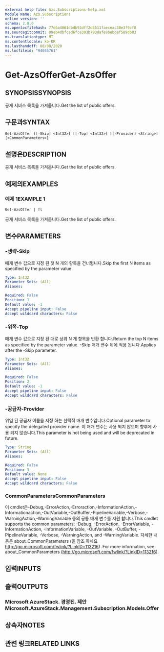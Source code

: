 ```yaml
---
external help file: Azs.Subscriptions-help.xml
Module Name: Azs.Subscriptions
online version: ''
schema: 2.0.0
ms.openlocfilehash: 77d6a4861dbdb93dff2d5511faeceac30e3f9cf8
ms.sourcegitcommit: 09eb4dbfcad6fce303b793dafe9bebdef589db03
ms.translationtype: MT
ms.contentlocale: ko-KR
ms.lasthandoff: 08/08/2020
ms.locfileid: "94046761"
---
```

# <span data-ttu-id="8b3bb-101">Get-AzsOffer</span><span class="sxs-lookup"><span data-stu-id="8b3bb-101">Get-AzsOffer</span></span>

## <span data-ttu-id="8b3bb-102">SYNOPSIS</span><span class="sxs-lookup"><span data-stu-id="8b3bb-102">SYNOPSIS</span></span>
<span data-ttu-id="8b3bb-103">공개 서비스 목록을 가져옵니다.</span><span class="sxs-lookup"><span data-stu-id="8b3bb-103">Get the list of public offers.</span></span>

## <span data-ttu-id="8b3bb-104">구문과</span><span class="sxs-lookup"><span data-stu-id="8b3bb-104">SYNTAX</span></span>

```
Get-AzsOffer [[-Skip] <Int32>] [[-Top] <Int32>] [[-Provider] <String>] [<CommonParameters>]
```

## <span data-ttu-id="8b3bb-105">설명은</span><span class="sxs-lookup"><span data-stu-id="8b3bb-105">DESCRIPTION</span></span>
<span data-ttu-id="8b3bb-106">공개 서비스 목록을 가져옵니다.</span><span class="sxs-lookup"><span data-stu-id="8b3bb-106">Get the list of public offers.</span></span>

## <span data-ttu-id="8b3bb-107">예제의</span><span class="sxs-lookup"><span data-stu-id="8b3bb-107">EXAMPLES</span></span>

### <span data-ttu-id="8b3bb-108">예제 1</span><span class="sxs-lookup"><span data-stu-id="8b3bb-108">EXAMPLE 1</span></span>
```
Get-AzsOffer | fl
```

<span data-ttu-id="8b3bb-109">공개 서비스 목록을 가져옵니다.</span><span class="sxs-lookup"><span data-stu-id="8b3bb-109">Get the list of public offers.</span></span>

## <span data-ttu-id="8b3bb-110">변수</span><span class="sxs-lookup"><span data-stu-id="8b3bb-110">PARAMETERS</span></span>

### <span data-ttu-id="8b3bb-111">-생략</span><span class="sxs-lookup"><span data-stu-id="8b3bb-111">-Skip</span></span>
<span data-ttu-id="8b3bb-112">매개 변수 값으로 지정 된 첫 N 개의 항목을 건너뜁니다.</span><span class="sxs-lookup"><span data-stu-id="8b3bb-112">Skip the first N items as specified by the parameter value.</span></span>

```yaml
Type: Int32
Parameter Sets: (All)
Aliases:

Required: False
Position: 1
Default value: -1
Accept pipeline input: False
Accept wildcard characters: False
```

### <span data-ttu-id="8b3bb-113">-위쪽</span><span class="sxs-lookup"><span data-stu-id="8b3bb-113">-Top</span></span>
<span data-ttu-id="8b3bb-114">매개 변수 값으로 지정 된 대로 상위 N 개 항목을 반환 합니다.</span><span class="sxs-lookup"><span data-stu-id="8b3bb-114">Return the top N items as specified by the parameter value.</span></span>
<span data-ttu-id="8b3bb-115">-Skip 매개 변수 뒤에 적용 됩니다.</span><span class="sxs-lookup"><span data-stu-id="8b3bb-115">Applies after the -Skip parameter.</span></span>

```yaml
Type: Int32
Parameter Sets: (All)
Aliases:

Required: False
Position: 2
Default value: -1
Accept pipeline input: False
Accept wildcard characters: False
```

### <span data-ttu-id="8b3bb-116">-공급자</span><span class="sxs-lookup"><span data-stu-id="8b3bb-116">-Provider</span></span>
<span data-ttu-id="8b3bb-117">위임 된 공급자 이름을 지정 하는 선택적 매개 변수입니다.</span><span class="sxs-lookup"><span data-stu-id="8b3bb-117">Optional parameter to specify the delegated provider name.</span></span> <span data-ttu-id="8b3bb-118">이 매개 변수는 사용 되지 않으며 향후에 사용 되지 않습니다.</span><span class="sxs-lookup"><span data-stu-id="8b3bb-118">This parameter is not being used and will be deprecated in future.</span></span>

```yaml
Type: String
Parameter Sets: (All)
Aliases:

Required: False
Position: 3
Default value: None
Accept pipeline input: False
Accept wildcard characters: False
```

### <span data-ttu-id="8b3bb-119">CommonParameters</span><span class="sxs-lookup"><span data-stu-id="8b3bb-119">CommonParameters</span></span>
<span data-ttu-id="8b3bb-120">이 cmdlet은-Debug,-ErrorAction,-Erroraction,-InformationAction,-Informationaction,-OutVariable,-OutBuffer,-PipelineVariable,-Verbose,-WarningAction,-WarningVariable 등의 공통 매개 변수를 지원 합니다.</span><span class="sxs-lookup"><span data-stu-id="8b3bb-120">This cmdlet supports the common parameters: -Debug, -ErrorAction, -ErrorVariable, -InformationAction, -InformationVariable, -OutVariable, -OutBuffer, -PipelineVariable, -Verbose, -WarningAction, and -WarningVariable.</span></span> <span data-ttu-id="8b3bb-121">자세한 내용은 about_CommonParameters (을 참조 하세요 http://go.microsoft.com/fwlink/?LinkID=113216) .</span><span class="sxs-lookup"><span data-stu-id="8b3bb-121">For more information, see about_CommonParameters (http://go.microsoft.com/fwlink/?LinkID=113216).</span></span>

## <span data-ttu-id="8b3bb-122">입력</span><span class="sxs-lookup"><span data-stu-id="8b3bb-122">INPUTS</span></span>

## <span data-ttu-id="8b3bb-123">출력</span><span class="sxs-lookup"><span data-stu-id="8b3bb-123">OUTPUTS</span></span>

### <span data-ttu-id="8b3bb-124">Microsoft AzureStack. 경영진. 제안</span><span class="sxs-lookup"><span data-stu-id="8b3bb-124">Microsoft.AzureStack.Management.Subscription.Models.Offer</span></span>

## <span data-ttu-id="8b3bb-125">상속자</span><span class="sxs-lookup"><span data-stu-id="8b3bb-125">NOTES</span></span>

## <span data-ttu-id="8b3bb-126">관련 링크</span><span class="sxs-lookup"><span data-stu-id="8b3bb-126">RELATED LINKS</span></span>
